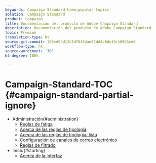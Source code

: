```yaml
---
keywords: Campaign Standard;home;popular topics
solution: Campaign Standard
product: campaign
title: Documentación del producto de Adobe Campaign Standard
description: Documentación del producto de Adobe Campaign Standard
topic: Premium
translation-type: ht
source-git-commit: 189cd93d12dfd7838dae87dd4c8de19c10926ce6
workflow-type: ht
source-wordcount: '30'
ht-degree: 100%

---
```



# Campaign-Standard-TOC {#campaign-standard-partial-ignore}

+ Administración{#administration}
   + [Reglas de fatiga](sending/using/fatigue-rules.md)
   + [Acerca de las reglas de tipología](sending/using/about-typology-rules.md)
   + [Acerca de las reglas de tipología: lista](sending/using/about-typology-rules.md#typology-rules)
   + [Configuración de canales de correo electrónico](administration/using/configuring-email-channel.md)
   + [Reglas de filtrado](sending/using/filtering-rules.md)
+ Inicio{#starting}
   + [Acerca de la interfaz](start/using/about-the-interface.md)
